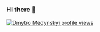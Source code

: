 ### Hi there 👋

[![Dmytro Medynskyi profile views](https://u8views.com/api/v1/github/profiles/2883673/views/day-week-month-total-count.svg)](https://u8views.com/github/grandima)

